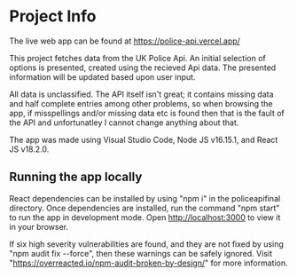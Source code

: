 # Project Info
The live web app can be found at https://police-api.vercel.app/

This project fetches data from the UK Police Api. 
An initial selection of options is presented, created using the recieved Api data. 
The presented information will be updated based upon user input.

All data is unclassified. The API itself isn't great; it contains missing data and half complete entries among other problems,
so when browsing the app, if misspellings and/or missing data etc is found then that is the fault of the API and unfortunatley I 
cannot change anything about that. 

The app was made using Visual Studio Code, Node JS v16.15.1, and React JS v18.2.0.

## Running the app locally

React dependencies can be installed by using "npm i" in the policeapifinal directory. 
Once dependencies are installed, run the command "npm start" to run the app in development mode. 
Open [http://localhost:3000](http://localhost:3000) to view it in your browser.

If six high severity vulnerabilities are found, and they are not fixed by using "npm audit fix --force", then 
these warnings can be safely ignored. Visit "https://overreacted.io/npm-audit-broken-by-design/" for more information.
